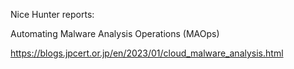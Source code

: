 Nice Hunter reports:

Automating Malware Analysis Operations (MAOps)

https://blogs.jpcert.or.jp/en/2023/01/cloud_malware_analysis.html
